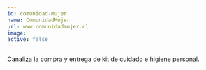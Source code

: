 ```yaml
---
id: comunidad-mujer
name: ComunidadMujer
url: www.comunidadmujer.cl
image:
active: false
---
```

Canaliza la compra y entrega de kit de cuidado e higiene personal.